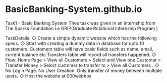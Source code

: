 # BasicBanking-System.github.io
Task1 - Basic Banking System Thes task was given in an internship from The Sparks Foundation i.e GRIP(Graduate Rotational Internship Program )

TaskDetails:
◇ Create a simple dynamic website which has the following specs. 
◇ Start with creating a dummy data in database for upto 10 customers.
Customers table will have basic ﬁelds such as name, email, current balance etc.Transfers table will record all transfers happened.
◇ Flow: Home Page > View all Customers > Select and View one Customer > Transfer Money > Select customer to transfer to > View all Customers . 
◇ No Login Page. No User Creation. Only transfer of money between multiple users.
◇ Host the website at 000webhos
